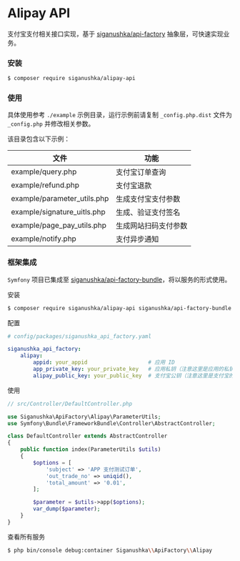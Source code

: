 # Alipay API

支付宝支付相关接口实现，基于 [siganushka/api-factory](https://github.com/siganushka/api-factory) 抽象层，可快速实现业务。

### 安装

```bash
$ composer require siganushka/alipay-api
```

### 使用

具体使用参考 `./example` 示例目录，运行示例前请复制 `_config.php.dist` 文件为 `_config.php` 并修改相关参数。

该目录包含以下示例：

| 文件                        | 功能                 |
| --------------------------- | -------------------- |
| example/query.php           | 支付宝订单查询       |
| example/refund.php          | 支付宝退款           |
| example/parameter_utils.php | 生成支付宝支付参数   |
| example/signature_uitls.php | 生成、验证支付签名   |
| example/page_pay_utils.php  | 生成网站扫码支付参数 |
| example/notify.php          | 支付异步通知         |

### 框架集成

`Symfony` 项目已集成至 [siganushka/api-factory-bundle](https://github.com/siganushka/api-factory-bundle)，将以服务的形式使用。

安装

```bash
$ composer require siganushka/alipay-api siganushka/api-factory-bundle
```

配置

```yaml
# config/packages/siganushka_api_factory.yaml

siganushka_api_factory:
    alipay:
        appid: your_appid                   # 应用 ID
        app_private_key: your_private_key   # 应用私钥（注意这里是应用的私钥，与 alipay_public_key 不是一对）
        alipay_public_key: your_public_key  # 支付宝公钥（注意这里是支付宝的公钥，与 app_private_key 不是一对）
```

使用

```php
// src/Controller/DefaultController.php

use Siganushka\ApiFactory\Alipay\ParameterUtils;
use Symfony\Bundle\FrameworkBundle\Controller\AbstractController;

class DefaultController extends AbstractController
{
    public function index(ParameterUtils $utils)
    {
        $options = [
            'subject' => 'APP 支付测试订单',
            'out_trade_no' => uniqid(),
            'total_amount' => '0.01',
        ];

        $parameter = $utils->app($options);
        var_dump($parameter);
    }
}
```

查看所有服务

```bash
$ php bin/console debug:container Siganushka\\ApiFactory\\Alipay
```
